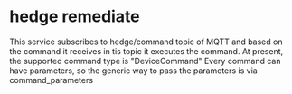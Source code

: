 # hedge remediate
This service subscribes to hedge/command topic of MQTT and based on the command it receives in tis topic
it executes the command. At present, the supported command type is "DeviceCommand"
Every command can have parameters, so the generic way to pass the parameters is via command_parameters

